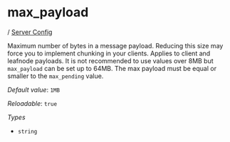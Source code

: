 # max_payload

/ [Server Config](/ref/config/index.md) 

Maximum number of bytes in a message payload. Reducing this size may force you to implement chunking in your clients. Applies to client and leafnode payloads. It is not recommended to use values over 8MB but `max_payload` can be set up to 64MB. The max payload must be equal or smaller to the `max_pending` value.

*Default value*: `1MB`

*Reloadable*: `true`

*Types*

- `string`


